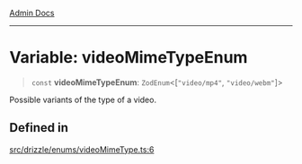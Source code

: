 [Admin Docs](/)

***

# Variable: videoMimeTypeEnum

> `const` **videoMimeTypeEnum**: `ZodEnum`\<[`"video/mp4"`, `"video/webm"`]\>

Possible variants of the type of a video.

## Defined in

[src/drizzle/enums/videoMimeType.ts:6](https://github.com/NishantSinghhhhh/talawa-api/blob/05ae6a4794762096d917a90a3af0db22b7c47392/src/drizzle/enums/videoMimeType.ts#L6)
